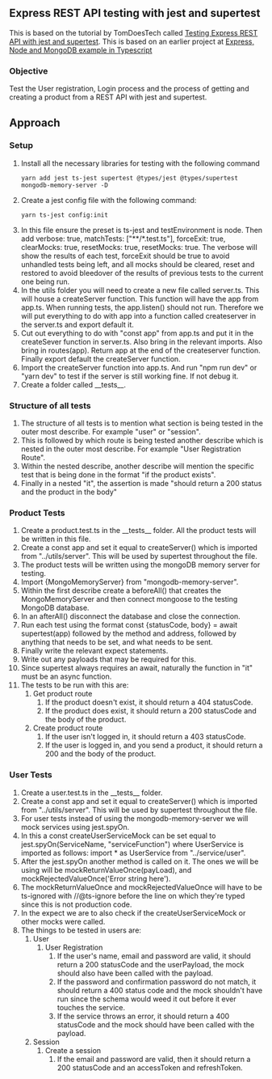 ## Express REST API testing with jest and supertest

This is based on the tutorial by TomDoesTech called [Testing Express REST API with jest and supertest](https://www.youtube.com/watch?v=r5L1XRZaCR0). This is based on an earlier project at [Express, Node and MongoDB example in Typescript](https://github.com/deepnair/typescriptnodemongodbexample)

### Objective

Test the User registration, Login process and the process of getting and creating a product from a REST API with jest and supertest.

## Approach

### Setup

1. Install all the necessary libraries for testing with the following command
    ```
    yarn add jest ts-jest supertest @types/jest @types/supertest mongodb-memory-server -D
    ```
1. Create a jest config file with the following command:
    ```
    yarn ts-jest config:init
    ```
1. In this file ensure the preset is ts-jest and testEnvironment is node. Then add verbose: true, matchTests: ["**/*.test.ts"], forceExit: true, clearMocks: true, resetMocks: true, resetMocks: true. The verbose will show the results of each test, forceExit should be true to avoid unhandled tests being left, and all mocks should be cleared, reset and restored to avoid bleedover of the results of previous tests to the current one being run.
1. In the utils folder you will need to create a new file called server.ts. This will house a createServer function. This function will have the app from app.ts. When running tests, the app.listen() should not run. Therefore we will put everything to do with app into a function called createserver in the server.ts and export default it.
1. Cut out everything to do with "const app" from app.ts and put it in the createSever function in server.ts. Also bring in the relevant imports. Also bring in routes(app). Return app at the end of the createserver function. Finally export default the createServer function. 
1. Import the createServer function into app.ts. And run "npm run dev" or "yarn dev" to test if the server is still working fine. If not debug it.
1. Create a folder called \_\_tests_\_. 

### Structure of all tests
1. The structure of all tests is to mention what section is being tested in the outer most describe. For example "user" or "session".
1. This is followed by which route is being tested another describe which is nested in the outer most describe. For example "User Registration Route".
1. Within the nested describe, another describe will mention the specific test that is being done in the format "if the product exists". 
1. Finally in a nested "it", the assertion is made "should return a 200 status and the product in the body"

### Product Tests
1. Create a product.test.ts in the \_\_tests_\_ folder. All the product tests will be written in this file.
1. Create a const app and set it equal to createServer() which is imported from "../utils/server". This will be used by supertest throughout the file.
1. The product tests will be written using the mongoDB memory server for testing.
1. Import {MongoMemoryServer} from "mongodb-memory-server". 
1. Within the first describe create a beforeAll() that creates the MongoMemoryServer and then connect mongoose to the testing MongoDB database.
1. In an afterAll() disconnect the database and close the connection.
1. Run each test using the format const {statusCode, body} = await supertest(app) followed by the method and address, followed by anything that needs to be set, and what needs to be sent.
1. Finally write the relevant expect statements.
1. Write out any payloads that may be required for this. 
1. Since supertest always requires an await, naturally the function in "it" must be an async function.
1. The tests to be run with this are:
    1. Get product route
        1. If the product doesn't exist, it should return a 404 statusCode.
        1. If the product does exist, it should return a 200 statusCode and the body of the product.
    1. Create product route
        1. If the user isn't logged in, it should return a 403 statusCode.
        1. If the user is logged in, and you send a product, it should return a 200 and the body of the product.

### User Tests
1. Create a user.test.ts in the \_\_tests_\_ folder.
1. Create a const app and set it equal to createServer() which is imported from "../utils/server". This will be used by supertest throughout the file.
1. For user tests instead of using the mongodb-memory-server we will mock services using jest.spyOn.
1. In this a const createUserServiceMock can be set equal to jest.spyOn(ServiceName, "serviceFunction") where UserService is imported as follows: import * as UserService from "../service/user".
1. After the jest.spyOn another method is called on it. The ones we will be using will be mockReturnValueOnce(payLoad), and mockRejectedValueOnce('Error string here').
1. The mockReturnValueOnce and mockRejectedValueOnce will have to be ts-ignored with //@ts-ignore before the line on which they're typed since this is not production code.
1. In the expect we are to also check if the createUserServiceMock or other mocks were called.
1. The things to be tested in users are:
    1. User
        1. User Registration
            1. If the user's name, email and password are valid, it should return a 200 statusCode and the userPayload, the mock should also have been called with the payload.
            1. If the password and confirmation password do not match, it should return a 400 status code and the mock shouldn't have run since the schema would weed it out before it ever touches the service.
            1. If the service throws an error, it should return a 400 statusCode and the mock should have been called with the payload.
    1. Session
        1. Create a session
            1. If the email and password are valid, then it should return a 200 statusCode and an accessToken and refreshToken.

